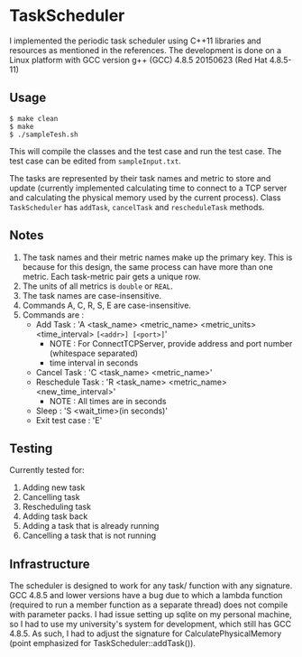 # TaskScheduler
I implemented the periodic task scheduler using C++11 libraries and resources as mentioned
in the references. The development is done on a Linux platform with GCC version
g++ (GCC) 4.8.5 20150623 (Red Hat 4.8.5-11)

## Usage ##
	$ make clean
	$ make
	$ ./sampleTesh.sh

This will compile the classes and the test case and run the test case.
The test case can be edited from `sampleInput.txt`.

The tasks are represented by their task names and metric to store and update
(currently implemented calculating time to connect to a TCP server and
calculating the physical memory used by the current process).
Class `TaskScheduler` has `addTask`, `cancelTask` and `rescheduleTask` methods.

## Notes ##
1. The task names and their metric names make up the primary key. This is because for this design,
the same process can have more than one metric. Each task-metric pair gets a unique row.
2. The units of all metrics is `double` or `REAL`.
3. The task names are case-insensitive.
4. Commands A, C, R, S, E are case-insensitive.
5. Commands are :
	* Add Task : 'A <task_name> <metric_name> <metric_units> <time_interval> `[<addr>] [<port>]`'
		- NOTE : For ConnectTCPServer, provide address and port number (whitespace separated)
		- time interval in seconds
	* Cancel Task : 'C <task_name> <metric_name>'
	* Reschedule Task : 'R <task_name> <metric_name> <new_time_interval>'
		- NOTE : All times are in seconds
	* Sleep : 'S <wait_time>(in seconds)'
	* Exit test case : 'E'

## Testing ##
Currently tested for:
1. Adding new task
2. Cancelling task
3. Rescheduling task
4. Adding task back
5. Adding a task that is already running
6. Cancelling a task that is not running

## Infrastructure  ##
The scheduler is designed to work for any task/ function with any signature.
GCC 4.8.5 and lower versions have a bug due to which a lambda function (required to run a
member function as a separate thread) does not compile with parameter packs.
I had issue setting up sqlite on my personal machine, so I had to use my university's
system for development, which still has GCC 4.8.5. As such, I had to adjust the signature
for CalculatePhysicalMemory (point emphasized for TaskScheduler::addTask()).
